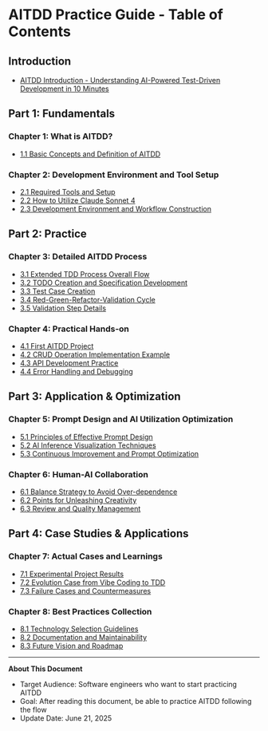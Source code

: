 # AITDD Practice Guide - Table of Contents

## Introduction
- [AITDD Introduction - Understanding AI-Powered Test-Driven Development in 10 Minutes](./aitdd-getting-started.md)

## Part 1: Fundamentals

### Chapter 1: What is AITDD?
- [1.1 Basic Concepts and Definition of AITDD](./01-fundamentals/01-aitdd-definition.md)

### Chapter 2: Development Environment and Tool Setup
- [2.1 Required Tools and Setup](./02-environment/01-tools-setup.md)
- [2.2 How to Utilize Claude Sonnet 4](./02-environment/02-claude-usage.md)
- [2.3 Development Environment and Workflow Construction](./02-environment/03-workflow-setup.md)

## Part 2: Practice

### Chapter 3: Detailed AITDD Process
- [3.1 Extended TDD Process Overall Flow](./03-process/01-extended-tdd-flow.md)
- [3.2 TODO Creation and Specification Development](./03-process/02-todo-and-specification.md)
- [3.3 Test Case Creation](./03-process/03-test-case-creation.md)
- [3.4 Red-Green-Refactor-Validation Cycle](./03-process/04-rgr-validation-cycle.md)
- [3.5 Validation Step Details](./03-process/05-validation-details.md)

### Chapter 4: Practical Hands-on
- [4.1 First AITDD Project](./04-hands-on/01-first-project.md)
- [4.2 CRUD Operation Implementation Example](./04-hands-on/02-crud-example.md)
- [4.3 API Development Practice](./04-hands-on/03-api-development.md)
- [4.4 Error Handling and Debugging](./04-hands-on/04-error-handling.md)

## Part 3: Application & Optimization

### Chapter 5: Prompt Design and AI Utilization Optimization
- [5.1 Principles of Effective Prompt Design](./05-optimization/01-prompt-design.md)
- [5.2 AI Inference Visualization Techniques](./05-optimization/02-ai-inference-visualization.md)
- [5.3 Continuous Improvement and Prompt Optimization](./05-optimization/03-continuous-improvement.md)

### Chapter 6: Human-AI Collaboration
- [6.1 Balance Strategy to Avoid Over-dependence](./06-collaboration/01-balance-strategy.md)
- [6.2 Points for Unleashing Creativity](./06-collaboration/02-creativity-points.md)
- [6.3 Review and Quality Management](./06-collaboration/03-review-quality.md)

## Part 4: Case Studies & Applications

### Chapter 7: Actual Cases and Learnings
- [7.1 Experimental Project Results](./07-case-studies/01-experimental-results.md)
- [7.2 Evolution Case from Vibe Coding to TDD](./07-case-studies/02-evolution-case.md)
- [7.3 Failure Cases and Countermeasures](./07-case-studies/03-failure-cases.md)

### Chapter 8: Best Practices Collection
- [8.1 Technology Selection Guidelines](./08-best-practices/01-tech-selection.md)
- [8.2 Documentation and Maintainability](./08-best-practices/02-documentation.md)
- [8.3 Future Vision and Roadmap](./08-best-practices/03-future-vision.md)

---

**About This Document**
- Target Audience: Software engineers who want to start practicing AITDD
- Goal: After reading this document, be able to practice AITDD following the flow
- Update Date: June 21, 2025